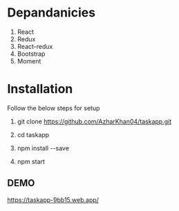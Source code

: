 # Depandanicies

1) React 
2) Redux
3) React-redux
4) Bootstrap
5) Moment

# Installation

Follow the below steps for setup

1) git clone https://github.com/AzharKhan04/taskapp.git
2) cd taskapp

3) npm install --save
4) npm start

## DEMO

https://taskapp-9bb15.web.app/
